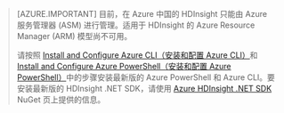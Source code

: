 > [AZURE.IMPORTANT] 目前，在 Azure 中国的 HDInsight 只能由 Azure 服务管理器 (ASM) 进行管理。适用于 HDInsight 的 Azure Resource Manager (ARM) 模型尚不可用。<p> 请按照 [Install and Configure Azure CLI（安装和配置 Azure CLI）](/documentation/articles/xplat-cli-install/)和 [Install and Configure Azure PowerShell（安装和配置 Azure PowerShell）](/documentation/articles/powershell-install-configure/)中的步骤安装最新版的 Azure PowerShell 和 Azure CLI。要安装最新版的 HDInsight .NET SDK，请使用 [Azure HDInsight .NET SDK](https://www.nuget.org/packages/Microsoft.WindowsAzure.Management.HDInsight/) NuGet 页上提供的信息。


<!---HONumber=Mooncake_0530_2016-->